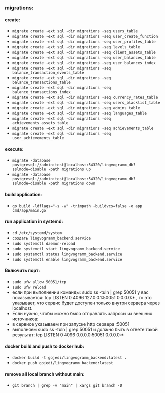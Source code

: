 ### migrations:

#### create:
- `migrate create -ext sql -dir migrations -seq users_table`
- `migrate create -ext sql -dir migrations -seq user_create_function`
- `migrate create -ext sql -dir migrations -seq user_profiles_table`
- `migrate create -ext sql -dir migrations -seq levels_table`
- `migrate create -ext sql -dir migrations -seq client_assets_table`
- `migrate create -ext sql -dir migrations -seq user_balances_table`
- `migrate create -ext sql -dir migrations -seq user_balances_index`
- `migrate create -ext sql -dir migrations -seq balance_transaction_events_table`
- `migrate create -ext sql -dir migrations -seq balance_transactions_table`
- `migrate create -ext sql -dir migrations -seq balance_transactions_index`
- `migrate create -ext sql -dir migrations -seq currency_rates_table`
- `migrate create -ext sql -dir migrations -seq users_blacklist_table`
- `migrate create -ext sql -dir migrations -seq admins_table`
- `migrate create -ext sql -dir migrations -seq languages_table`
- `migrate create -ext sql -dir migrations -seq achievements_assets_table`
- `migrate create -ext sql -dir migrations -seq achievements_table`
- `migrate create -ext sql -dir migrations -seq user_achievements_table`

#### execute:
- `migrate -database postgresql://admin:test@localhost:54320/lingvogramm_db?sslmode=disable -path migrations up`
- `migrate -database postgresql://admin:test@localhost:54320/lingvogramm_db?sslmode=disable -path migrations down`

#### build application:
- `go build -ldflags="-s -w" -trimpath -buildvcs=false -o app cmd/app/main.go`

#### run application in systemd:
- `cd /etc/systemd/system`
- `создать lingvogramm_backend.service`
- `sudo systemctl daemon-reload`
- `sudo systemctl start lingvogramm_backend.service`
- `sudo systemctl status lingvogramm_backend.service`
- `sudo systemctl enable lingvogramm_backend.service`

#### Включить порт:
- `sudo ufw allow 50051/tcp`
- `sudo ufw reload`
- если при выполнении команды: sudo ss -tuln | grep 50051 у вас показывается:
  tcp    LISTEN  0       4096         127.0.0.1:50051        0.0.0.0:*
  , то это указывает, что сервис будет доступен только внутри сервера через localhost.
- Если нужно, чтобы можно было отправлять запросы из внешних источников:
- в сервисе указываем при запуске http сервера :50051
- выполняем sudo ss -tuln | grep 50051 и должно быть в ответе такой результат:
  tcp    LISTEN  0       4096           0.0.0.0:50051        0.0.0.0:*

#### docker build and push to docker hub:
- `docker build -t gojedi/lingvogramm_backend:latest .`
- `docker push gojedi/lingvogramm_backend:latest`

#### remove all local branch without main:
- `git branch | grep -v "main" | xargs git branch -D`